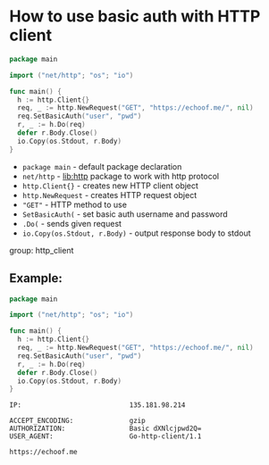 # How to use basic auth with HTTP client

```go
package main

import ("net/http"; "os"; "io")

func main() {
  h := http.Client{}
  req, _ := http.NewRequest("GET", "https://echoof.me/", nil)
  req.SetBasicAuth("user", "pwd")
  r, _ := h.Do(req)
  defer r.Body.Close()
  io.Copy(os.Stdout, r.Body)
}
```

- `package main` - default package declaration
- `net/http` - [lib:http](https://pkg.go.dev/net/http) package to work with http protocol
- `http.Client{}` - creates new HTTP client object
- `http.NewRequest` - creates HTTP request object
- `"GET"` - HTTP method to use
- `SetBasicAuth(` - set basic auth username and password
- `.Do(` - sends given request
- `io.Copy(os.Stdout, r.Body)` - output response body to stdout

group: http_client

## Example: 
```go
package main

import ("net/http"; "os"; "io")

func main() {
  h := http.Client{}
  req, _ := http.NewRequest("GET", "https://echoof.me/", nil)
  req.SetBasicAuth("user", "pwd")
  r, _ := h.Do(req)
  defer r.Body.Close()
  io.Copy(os.Stdout, r.Body)
}
```
```
IP:                           135.181.98.214

ACCEPT_ENCODING:              gzip
AUTHORIZATION:                Basic dXNlcjpwd2Q=
USER_AGENT:                   Go-http-client/1.1

https://echoof.me
```

